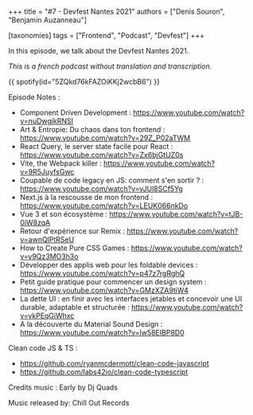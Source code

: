 +++
title = "#7 - Devfest Nantes 2021"
authors = ["Denis Souron", "Benjamin Auzanneau"]

[taxonomies]
tags = ["Frontend", "Podcast", "Devfest"]
+++

In this episode, we talk about the Devfest Nantes 2021.

<!-- more -->

_This is a french podcast without translation and transcription._

{{ spotify(id="5ZQkd76kFAZOiKKj2wcbB6") }}

Episode Notes :

- Component Driven Development : https://www.youtube.com/watch?v=nuDwgjkRNSI
- Art & Entropie: Du chaos dans ton frontend : https://www.youtube.com/watch?v=29Z_P02aTWM
- React Query, le server state facile pour React : https://www.youtube.com/watch?v=Zx6bjGtUZ0s
- Vite, the Webpack killer : https://www.youtube.com/watch?v=9R5JuyfsGwc
- Coupable de code legacy en JS: comment s'en sortir ? : https://www.youtube.com/watch?v=vJUl8SCf5Yg
- Next.js à la rescousse de mon frontend : https://www.youtube.com/watch?v=LEUK066nkDo
- Vue 3 et son écosystème : https://www.youtube.com/watch?v=tJB-0iW8zqA
- Retour d'expérience sur Remix : https://www.youtube.com/watch?v=awnQlPtRSeU
- How to Create Pure CSS Games : https://www.youtube.com/watch?v=y9Qz3MO3h3o
- Développer des applis web pour les foldable devices : https://www.youtube.com/watch?v=p47z7rgRghQ
- Petit guide pratique pour commencer un design system : https://www.youtube.com/watch?v=GMzXZA9tiW4
- La dette UI : en finir avec les interfaces jetables et concevoir une UI durable, adaptable et structurée : https://www.youtube.com/watch?v=ykPEqGiWhxc
- A la découverte du Material Sound Design : https://www.youtube.com/watch?v=lw58EIBP8D0

Clean code JS & TS :

- https://github.com/ryanmcdermott/clean-code-javascript
- https://github.com/labs42io/clean-code-typescript

Credits music : Early by Dj Quads

Music released by: Chill Out Records
